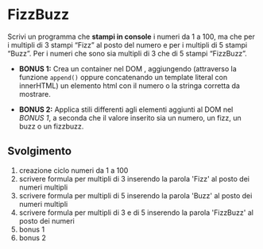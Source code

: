 FizzBuzz
===
Scrivi un programma che **stampi in console** i numeri da 1 a 100,
ma che per i multipli di 3 stampi “Fizz” al posto del numero e per i multipli di 5 stampi “Buzz”.
Per i numeri che sono sia multipli di 3 che di 5 stampi “FizzBuzz”.
- **BONUS 1:**
Crea un container nel DOM , aggiungendo (attraverso la funzione `append()` oppure concatenando un template literal con innerHTML) un elemento html con il numero o la stringa corretta da mostrare.

- **BONUS 2:**
Applica stili differenti agli elementi aggiunti al DOM nel *BONUS 1*, a seconda che il valore inserito sia un numero, un fizz, un buzz o un fizzbuzz.
## Svolgimento
1. creazione ciclo numeri da 1 a 100
2. scrivere formula per multipli di 3 inserendo la parola 'Fizz' al posto dei numeri multipli
3. scrivere formula per multipli di 5 inserendo la parola 'Buzz' al posto dei numeri multipli
4. scrivere formula per multipli di 3 e di 5 inserendo la parola 'FizzBuzz' al posto dei numeri
5. bonus 1
6. bonus 2
